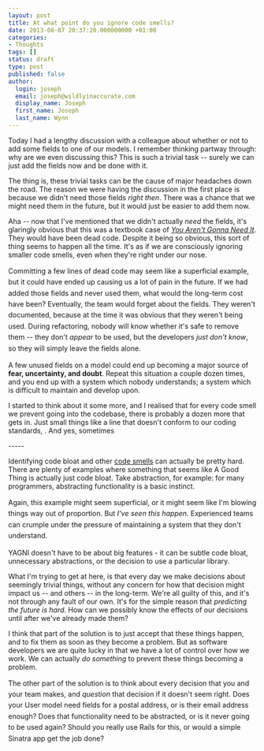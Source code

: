 ```yaml
---
layout: post
title: At what point do you ignore code smells?
date: 2013-08-07 20:37:20.000000000 +01:00
categories:
- Thoughts
tags: []
status: draft
type: post
published: false
author:
  login: joseph
  email: joseph@wildlyinaccurate.com
  display_name: Joseph
  first_name: Joseph
  last_name: Wynn
---
```

<p>Today I had a lengthy discussion with a colleague about whether or not to add some fields to one of our models. I remember thinking partway through: why are we even discussing this? This is such a trivial task -- surely we can just add the fields now and be done with it.</p>
<p>The thing is, these trivial tasks can be the cause of major headaches down the road. The reason we were having the discussion in the first place is because we didn't need those fields <em>right then</em>. There was a chance that we might need them in the future, but it would just be easier to add them now.</p>
<p>Aha -- now that I've mentioned that we didn't actually <em>need</em> the fields, it's glaringly obvious that this was a textbook case of <em><a href="http://en.wikipedia.org/wiki/You_aren't_gonna_need_it">You Aren't Gonna Need It</a></em>. They would have been dead code. Despite it being so obvious, this sort of thing seems to happen all the time. It's as if we are consciously ignoring smaller code smells, even when they're right under our nose.</p>
<p><span style="line-height: 1.6;">Committing a few lines of dead code may seem like a superficial example, but it could have ended up causing us a lot of pain in the future. If we had added those fields and never used them, what would the long-term cost have been? Eventually, the team would forget about the fields. They weren't documented, because at the time it was obvious that they weren't being used. During refactoring, nobody will know whether it's safe to remove them -- they don't </span><em style="line-height: 1.6;">appear</em><span style="line-height: 1.6;"> to be used, but the developers </span><em style="line-height: 1.6;">just don't know</em><span style="line-height: 1.6;">, so they will simply leave the fields alone.</span></p>
<p>A few unused fields on a model could end up becoming a major source of <strong>fear, uncertainty, and doubt</strong>. Repeat this situation a couple dozen times, and you end up with a system which nobody understands; a system which is difficult to maintain and develop upon.</p>
<p>I started to think about it some more, and I realised that for every code smell we prevent going into the codebase, there is probably a dozen more that gets in. Just small things like a line that doesn't conform to our coding standards, . And yes, sometimes</p>
<p>-----</p>
<p>Identifying code bloat and other <a href="http://martinfowler.com/bliki/CodeSmell.html">code smells</a> can actually be pretty hard. There are plenty of examples where something that seems like A Good Thing is actually just code bloat. Take abstraction, for example: for many programmers, abstracting functionality is a basic instinct.</p>
<p><span style="line-height: 1.6;">Again, this example might seem superficial, or it might seem like I'm blowing things way out of proportion. But</span><em style="line-height: 1.6;"> I've seen this happen</em><span style="line-height: 1.6;">. Experienced teams can crumple under the pressure of maintaining a system that they don't understand.</span></p>
<p>YAGNI doesn't have to be about big features - it can be subtle code bloat, unnecessary abstractions, or the decision to use a particular library.</p>
<p>What I'm trying to get at here, is that every day we make decisions about seemingly trivial things, without any concern for how that decision might impact us -- and others -- in the long-term. We're all guilty of this, and it's not through any fault of our own. It's for the simple reason that <em>predicting the future is hard</em>. How can we possibly know the effects of our decisions until after we've already made them?</p>
<p>I think that part of the solution is to just accept that these things happen, and to fix them as soon as they become a problem. But as software developers we are quite lucky in that we have a lot of control over how we work. We <em></em>can actually <em>do something </em>to prevent these things becoming a problem.</p>
<p>The other part of the solution is to t<span style="line-height: 1.6;">hink about every decision that you and your team makes, and </span><em style="line-height: 1.6;">question</em><span style="line-height: 1.6;"> that decision if it doesn't seem right</span><span style="line-height: 1.6;">. </span><span style="line-height: 1.6;">Does your User model need fields for a postal address, or is their email address enough? Does that functionality need to be abstracted, or is it never going to be used again? Should you really use Rails for this, or would a simple Sinatra app get the job done?</span></p>
